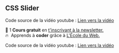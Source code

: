 ## CSS Slider

Code source de la vidéo youtube : [Lien vers la vidéo]([https://youtu.be/4kE_K7fzsqY])

🚀 1 **Cours gratuit** en [t'inscrivant à la newsletter.](https://www.le-designer-du-web.com/news) <br>
🔥  &nbsp;Apprends à **coder** grâce à [L'École du Web.](https://www.ecole-du-web.net)



Code source de la vidéo youtube : [Lien vers la vidéo](https://www.youtube.com/watch?v=4kE_K7fzsqY)
